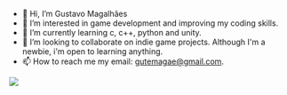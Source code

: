 - 👋 Hi, I’m Gustavo Magalhães
- 👀 I’m interested in game development and improving my coding skills.
- 🌱 I’m currently learning c, c++, python and unity.
- 💞️ I’m looking to collaborate on indie game projects. Although I'm a newbie, i'm open to learning anything.
- 📫 How to reach me my email: gutemagae@gmail.com.

<div>
  <a href = "github.com/Cybergutz">
  <img src = "https://github-readme-stats.vercel.app/api?username=CyberGutz &count_private = true &show_icons = true &theme = tokyonight"/>
</div>
